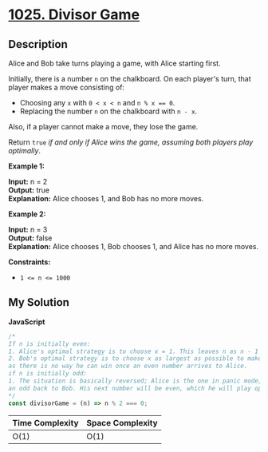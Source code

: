# [1025. Divisor Game](https://leetcode.com/problems/divisor-game)

## Description

Alice and Bob take turns playing a game, with Alice starting first.

Initially, there is a number `n` on the chalkboard. On each player's turn, that player makes a move consisting of:

- Choosing any `x` with `0 < x < n` and `n % x == 0`.
- Replacing the number `n` on the chalkboard with `n - x`.

Also, if a player cannot make a move, they lose the game.

Return `true` _if and only if Alice wins the game, assuming both players play optimally_.

**Example 1:**

**Input:** n = 2  
**Output:** true  
**Explanation:** Alice chooses 1, and Bob has no more moves.

**Example 2:**

**Input:** n = 3  
**Output:** false  
**Explanation:** Alice chooses 1, Bob chooses 1, and Alice has no more moves.

**Constraints:**

- `1 <= n <= 1000`

## My Solution

**JavaScript**

```js
/*
If n is initially even:
1. Alice's optimal strategy is to choose x = 1. This leaves n as n - 1 (odd), which we send to Bob.
2. Bob's optimal strategy is to choose x as largest as possible to make n reduce as fast as possible,
as there is no way he can win once an even number arrives to Alice.
if n is initially odd:
1. The situation is basically reversed; Alice is the one in panic mode, and there is no way to send 
an odd back to Bob. His next number will be even, which he will play optimally by choosing 1.
*/
const divisorGame = (n) => n % 2 === 0;
```

| Time Complexity | Space Complexity |
| --------------- | ---------------- |
| O(1)            | O(1)             |
